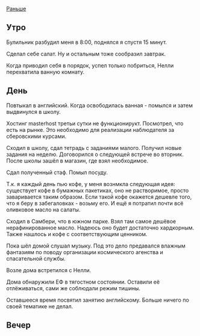[Раньше](2020.03.03.md)  
## Утро
Булильник разбудил меня в 8:00, поднялся я спустя 15 минут.

Сделал себе салат. Ну и остальным тоже сообразил завтрак.

Когда приводил себя в порядок, успел только побриться, Нелли перехватила ванную комнату.
## День
Повтыкал в английский. Когда освободилась ванная - помылся и затем выдвинулся в школу.

Хостинг masterhost третьи сутки не функционирукт. Посмотрел, что есть на рынке. Это необходимо для реализации наблюдателя за сберовскими курсами.

Сходил в школу, сдал тетрадь с заданиями малого. Получил новые задания на неделю. Договорился о следующей встрече во вторник.  
После школы зашёл в магазин, где взял необходимое.

Сдал полученный стаф. Помыл посуду.

Т.к. я каждый день пью кофе, у меня вознмкла следующая идея: существует кофе в бумажных пакетиках, оно не растворимое, просто заваривается таким образом. Если такой кофе окажется дешевле того, что я беру в забегаловках - возьму его. И ещё я потратил почти всё оливковое масло на салаты.

Сходил в Самбери, что в южном парке. Взял там самое дешёвое нерафинированное масло. Надеюсь оно будет достаточно хардкорным.  
Также нашлось и кофе с соответствующим ценником.

Пока шёл домой слушал музыку. Под это дело предавался влажным фантазиям по поводу организации космического агенства и спасательной службы.

Возле дома встретился с Нелли.

Дома обнаружили ЕФ в тягостном состоянии. Оставили её отлёживаться, сами же соблюдали режим тишины.

Оставшееся время посвятил занятию английскому. Больше ничего по своей тематике не делал.
## Вечер
